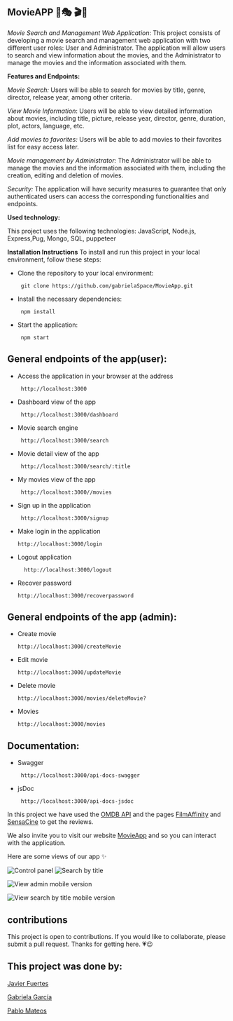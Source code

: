 ## MovieAPP :movie_camera::performing_arts:	:clapper::ticket:
 
 *Movie Search and Management Web Application*: 
   This project consists of developing a movie search and management web application with two different user roles: User and Administrator.   The application will allow users to search and view information about the movies, and the Administrator to manage the movies and the information associated with them.

**Features and Endpoints:** 


*Movie Search:* Users will be able to search for movies by title, genre, director, release year, among other criteria.

*View Movie Information*: Users will be able to view detailed information about movies, including title, picture, release year, director, genre, duration, plot, actors, language, etc.

*Add movies to favorites:* Users will be able to add movies to their favorites list for easy access later.

*Movie management by Administrator:* The Administrator will be able to manage the movies and the information associated with them, including the creation, editing and deletion of movies.

*Security:* The application will have security measures to guarantee that only authenticated users can access the corresponding functionalities and endpoints.

**Used technology:**

This project uses the following technologies:
JavaScript, Node.js, Express,Pug, Mongo, SQL,  puppeteer

**Installation Instructions**
To install and run this project in your local environment, follow these steps:

 - Clone the repository to your local environment:

		git clone https://github.com/gabrielaSpace/MovieApp.git

 - Install the necessary dependencies:

		npm install

 - Start the application:

		npm start


## General endpoints of the app(user):

 - Access the application in your browser at the address

		http://localhost:3000

 - Dashboard view of the app

		http://localhost:3000/dashboard

 - Movie search engine

		http://localhost:3000/search

 - Movie detail view of the app

		http://localhost:3000/search/:title
		
 - My movies view of the app

		http://localhost:3000//movies

 - Sign up in the application

		http://localhost:3000/signup
		
 -  Make login in the application

		http://localhost:3000/login
		
- Logout application

		http://localhost:3000/logout

 -  Recover password

		http://localhost:3000/recoverpassword


## General endpoints of the app (admin):

 -  Create movie 

		http://localhost:3000/createMovie
		
 -   Edit movie

	     http://localhost:3000/updateMovie

 -   Delete movie

	     http://localhost:3000/movies/deleteMovie?


 -  Movies 

		http://localhost:3000/movies

## Documentation:

 - Swagger

		http://localhost:3000/api-docs-swagger
		
 -  jsDoc

	     http://localhost:3000/api-docs-jsdoc


In this project we have used the [OMDB API](https://www.omdbapi.com/) and the pages [FilmAffinity](https://www.filmaffinity.com/es/main.html) and [SensaCine](https://www.sensacine.com/peliculas/criticas-sensacine/) to get the reviews.

We also invite you to visit our website [MovieApp](https://movie-app-zmanak.vercel.app/) and so you can interact with the application.

Here are some views of our app :sparkles:

 ![Control panel ](https://github.com/GabrielaSpace/MovieApp/blob/develop/public/assets/viewControl.png)
 ![Search by title](https://github.com/GabrielaSpace/MovieApp/blob/develop/public/assets/viewTitle.png)

 ![View admin mobile version](https://github.com/GabrielaSpace/MovieApp/blob/develop/public/assets/viewadminC.png)
 
 ![View search by title mobile version](https://github.com/GabrielaSpace/MovieApp/blob/develop/public/assets/viewAdmin2.png)
  
  




## contributions

This project is open to contributions. If you would like to collaborate, please submit a pull request. Thanks for getting here. :heartpulse::wink: 

## This project was done by:

[Javier Fuertes](https://github.com/ZManak)

[Gabriela García](https://github.com/GabrielaSpace)


[Pablo Mateos](https://github.com/PabloMatMar)

 

